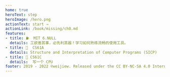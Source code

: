 ```yaml
---
home: true
heroText: step
heroImage: /hero.png
actionText: start →
actionLink: /book/missing/ch0.md
features:
- title: ⛽  MIT 6.NULL
  details: 工欲善其事，必先利其器！学习如何熟练流畅的使用工具。
- title: 🤡  CS61A 
  details: Structure and Interpretation of Computer Programs (SICP)
- title: 🤖 CS61C
  details:  写一个 CPU
footer: 2019 - 2022 ©weijiew. Released under the CC BY-NC-SA 4.0 International License.
---
```

